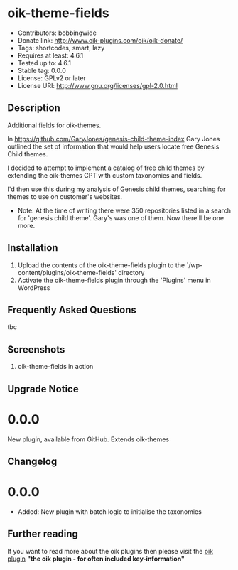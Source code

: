 # oik-theme-fields 
* Contributors: bobbingwide
* Donate link: http://www.oik-plugins.com/oik/oik-donate/
* Tags: shortcodes, smart, lazy
* Requires at least: 4.6.1
* Tested up to: 4.6.1
* Stable tag: 0.0.0
* License: GPLv2 or later
* License URI: http://www.gnu.org/licenses/gpl-2.0.html

## Description 
Additional fields for oik-themes.

In https://github.com/GaryJones/genesis-child-theme-index Gary Jones outlined the set of information that would help users locate
free Genesis Child themes.

I decided to attempt to implement a catalog of free child themes by extending the oik-themes CPT with custom taxonomies and fields.

I'd then use this during my analysis of Genesis child themes, searching for themes to use on customer's websites.

* Note: At the time of writing there were 350 repositories listed in a search for 'genesis child theme'. Gary's was one of them.
Now there'll be one more.


## Installation 
1. Upload the contents of the oik-theme-fields plugin to the `/wp-content/plugins/oik-theme-fields' directory
1. Activate the oik-theme-fields plugin through the 'Plugins' menu in WordPress

## Frequently Asked Questions 
tbc

## Screenshots 
1. oik-theme-fields in action

## Upgrade Notice 
# 0.0.0 
New plugin, available from GitHub. Extends oik-themes

## Changelog 
# 0.0.0 
* Added: New plugin with batch logic to initialise the taxonomies

## Further reading 
If you want to read more about the oik plugins then please visit the
[oik plugin](http://www.oik-plugins.com/oik)
**"the oik plugin - for often included key-information"**

